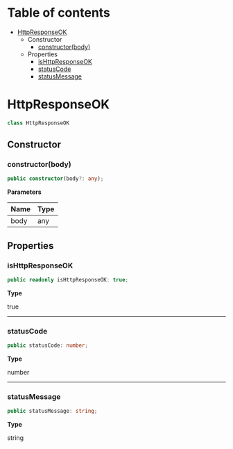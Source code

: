 # Table of contents

* [HttpResponseOK][ClassDeclaration-4]
    * Constructor
        * [constructor(body)][Constructor-4]
    * Properties
        * [isHttpResponseOK][PropertyDeclaration-5]
        * [statusCode][PropertyDeclaration-6]
        * [statusMessage][PropertyDeclaration-7]

# HttpResponseOK

```typescript
class HttpResponseOK
```
## Constructor

### constructor(body)

```typescript
public constructor(body?: any);
```

**Parameters**

| Name | Type |
| ---- | ---- |
| body | any  |

## Properties

### isHttpResponseOK

```typescript
public readonly isHttpResponseOK: true;
```

**Type**

true

----------

### statusCode

```typescript
public statusCode: number;
```

**Type**

number

----------

### statusMessage

```typescript
public statusMessage: string;
```

**Type**

string

[ClassDeclaration-4]: httpresponseok.md#httpresponseok
[Constructor-4]: httpresponseok.md#constructorbody
[PropertyDeclaration-5]: httpresponseok.md#ishttpresponseok
[PropertyDeclaration-6]: httpresponseok.md#statuscode
[PropertyDeclaration-7]: httpresponseok.md#statusmessage